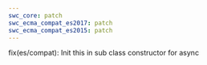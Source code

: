 ```yaml
---
swc_core: patch
swc_ecma_compat_es2017: patch
swc_ecma_compat_es2015: patch
---
```


fix(es/compat): Init this in sub class constructor for async
